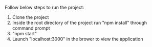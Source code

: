 Follow below steps to run the project:

1. Clone the project
2. Inside the root directory of the project run "npm install" through command prompt
3. "npm start"
4. Launch "localhost:3000" in the brower to view the application
